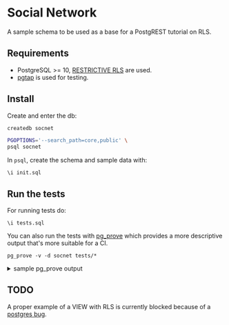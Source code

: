 # Social Network

A sample schema to be used as a base for a PostgREST tutorial on RLS.

## Requirements

- PostgreSQL >= 10, [RESTRICTIVE RLS](https://www.postgresql.org/docs/10/sql-createpolicy.html) are used.
- [pgtap](https://github.com/theory/pgtap) is used for testing.

## Install

Create and enter the db:

```bash
createdb socnet

PGOPTIONS='--search_path=core,public' \
psql socnet
```

In `psql`, create the schema and sample data with:

```postgres
\i init.sql
```

## Run the tests

For running tests do:

```postgres
\i tests.sql
```

You can also run the tests with [pg_prove](https://pgtap.org/pg_prove.html) which provides a more descriptive output that's more suitable for a CI.

```
pg_prove -v -d socnet tests/*
```

<details>
<summary>sample pg_prove output</summary>
<pre>
tests/anons.sql ..........
=====
users
=====
ok 1 - anon can see all users
=============
users_details
=============
ok 2 - anon can only see users public details
====================
users_details_access
====================
ok 3 - anon cannot see any users_details_access
========
comments
========
ok 4 - anon can see the comments of a public post
=====
posts
=====
when audience=friends
=====================
ok 5 - anon cannot see the post
when audience=friends of friends
================================
ok 6 - anon cannot see the post
when audience=public
=====================
ok 7 - anon can see the user post
when audience=whitelist
=======================
ok 8 - anon cannot see the user post
when audience=blacklist
=======================
ok 9 - anon cannot see the user post
when audience=personal
======================
ok 10 - anon cannot see the user post
============
posts_access
============
ok 11 - anon cannot see any posts_access
===========
friendships
===========
ok 12 - anon cannot see any friendships
1..12
ok
tests/comments.sql .......
============
comments RLS
============
ok 1 - an user cannot see the comments of a post he cannot see
ok 2 - an user can insert comment from himself
ok 3 - an user cannot insert a comment for other user
ok 4 - an user can update a comment he owns
ok 5 - an user cannot update other user comment
ok 6 - an user can delete his own comment
ok 7 - an user cannot delete other user comment
1..7
ok
tests/friendships.sql ....
=======================
friendships constraints
=======================
ok 1 - An user cannot send a friend request to himself
ok 2 - There can only be a friendship between two users
ok 3 - There can only be a friendship between two users
ok 4 - Cannot block without adding a blockee_id
ok 5 - blockee_id can only be one of the users in the friendship
ok 6 - accepted status cannot go back to pending
ok 7 - blocked status cannot go back to pending
===============
friendships rls
===============
ok 8 - an user cannot create friendships for other users
ok 9 - an user can create friendships he is part of
ok 10 - an user can delete friendships he is part of
ok 11 - an user cannot delete friendships he is not a part of
1..11
ok
tests/posts.sql ..........
========================
posts_access constraints
========================
ok 1 - There can only be one post whitelist entry for a friend
ok 2 - There can only be one post blacklist entry for a friend
================
posts_access rls
================
ok 3 - an user can only see posts_access which he is a part of
ok 4 - an user cannot include himself in the whitelist of a post he does not own
ok 5 - an user cannot include others on a whitelist of a post he does not own
ok 6 - post owner can include friends in the post whitelist
ok 7 - post owner cannot include non-friends in the post whitelist
ok 8 - blacklisted user cannot delete himself from the blacklist
=========
posts RLS
=========
ok 9 - An user cannot create a post in the name of another user
ok 10 - Post owner can create a post in its name successfully
ok 11 - user cannot delete posts that belong to other users
when audience=friends
=====================
ok 12 - the creator can see its post
ok 13 - friends can see the post
ok 14 - non-friends cannot see the post
when audience=friends of friends
================================
ok 15 - friends of friends can see the post
ok 16 - friends can see the post
when audience=personal
======================
ok 17 - only the creator can see its post
ok 18 - friends cannot see the user post
ok 19 - non-friends cannot see the user post
when audience=public
=====================
ok 20 - the creator can see its own post
ok 21 - friends can see the user post
ok 22 - non-friends can see the user post
when audience=whitelist
=======================
ok 23 - the creator can see its own post
ok 24 - some friends can see the user post
ok 25 - some friends cannot see the user post
ok 26 - non-friends cannot see the user post
when audience=blacklist
=======================
ok 27 - the creator can see its own post
ok 28 - non blacklisted friends can see the user post
ok 29 - blacklisted friends cannnot see the user post
ok 30 - non-friends cannot see the user post
1..30
ok
tests/users_blocked.sql ..
=========
users rls
=========
ok 1 - blockee cannot see the users that blocked him
ok 2 - blocker can see blocked users
ok 3 - blocker can see blocked users
========================
users_details_access rls
========================
ok 4 - blockee cannot see users_details_access from a blocker
=================
users_details rls
=================
ok 5 - blocked user cannot see the public users_details of a blocker
ok 6 - friends of friends which are blocked cannot see the users details
=========
posts rls
=========
ok 7 - blocked friends of friends cannot see the post
ok 8 - blocked user cannot see the public post of a blocker
================
posts_access rls
================
ok 9 - blockee cannot see posts_access from a blocker
============
comments rls
============
ok 10 - a blockee cannot see the comments of a blocker, even if the post is public
ok 11 - a blocker can see the blockee comments
===============
friendships rls
===============
ok 12 - the blockee cannot see blocked friendships
ok 13 - the blockee cannot modify blocked friendships
ok 14 - the blockee cannot delete blocked friendships
ok 15 - the blocker can update blocked status
ok 16 - the blockee_id was set to null
1..16
ok
tests/users.sql ..........
========================
users_details_access rls
========================
ok 1 - an user can only see users_details_access which he is a part of
ok 2 - an user cannot include himself in the whitelist of another user details
ok 3 - an user cannot include others on a whitelist of another user details
ok 4 - user details owner can include friends in the whitelist
ok 5 - a blacklisted user cannot remove himself from the blacklist
=========================
users_details constraints
=========================
ok 6 - Must insert a valid email
ok 7 - Must insert a valid phone
=================
users_details rls
=================
when audience=public
=====================
ok 8 - the user can see its own public details
ok 9 - friends can see the user public details
ok 10 - non-friends can see the user public details
when audience=friends
=====================
ok 11 - friends can see the users details
ok 12 - non-friends cannot see the users details
when audience=friends of friends
================================
ok 13 - friends of friends can see the users details
ok 14 - friends of friends can see the users details
when audience=friends_whitelist
===============================
ok 15 - whitelisted friend can see the users details
ok 16 - whitelisted friend can see the users details
ok 17 - non-whitelisted friend cannot see the users details
when audience=friends_blacklist
===============================
ok 18 - blacklisted friend cannot see the users details
ok 19 - non-blacklisted friend can see the users details
when audience=personal
======================
ok 20 - only the same user can see its details
ok 21 - other users cannot see the user details
1..21
ok
All tests successful.
Files=6, Tests=97,  0 wallclock secs ( 0.02 usr  0.01 sys +  0.01 cusr  0.00 csys =  0.04 CPU)
Result: PASS
</pre>
</details>

## TODO

A proper example of a VIEW with RLS is currently blocked because of a [postgres bug](https://www.postgresql.org/message-id/15708-d65cab2ce9b1717a@postgresql.org).
